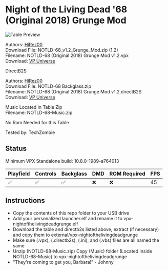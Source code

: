# Night of the Living Dead '68 (Original 2018) Grunge Mod

![Table Preview](https://vpuniverse.com/screenshots/monthly_2018_06/NOTLD-68-GRUNGE-FS.png.d2ff0c5b8f30891100d2854271be1912.png)

Authors: [HiRez00](https://vpuniverse.com/profile/19941-hirez00/)  
Download File: NOTLD-68_v1.2_Grunge_Mod.zip (1.2)  
Filename: NOTLD-68 (Original 2018) Grunge Mod v1.2.vpx  
Download: [VP Universe](https://vpuniverse.com/files/file/5156-night-of-the-living-dead-68-original-2018-mod/)

DirectB2S

Authors: [HiRez00](https://vpuniverse.com/profile/19941-hirez00/)  
Download File: NOTLD-68 Backglass.zip  
Filename: NOTLD-68 (Original 2018) Grunge Mod v1.2.directB2S  
Download: [VP Universe](https://vpuniverse.com/files/file/5156-night-of-the-living-dead-68-original-2018-mod/)

Music Located in Table Zip  
Filename: NOTLD-68-Music.zip


No Rom Needed for this Table

Tested by: TechZombie

## Status 

Minimum VPX Standalone build: 10.8.0-1989-a764013

| Playfield | Controls | Backglass | DMD | ROM Required | FPS | 
|-----------|----------|-----------|-----|--------------|-----|
| :white_check_mark: | :white_check_mark: | :white_check_mark: | :x: | :x: | 45 |

## Instructions

- Copy the contents of this repo folder to your USB drive
- Add your personalized launcher.elf and rename it to vpx-nightofthelivingdeadgrunge.elf
- Download the table and directb2s listed above, extract (if necessary) and copy them to external/vpx-nightofthelivingdeadgrunge
- Make sure (.vpx), (.directb2s), (.ini), and (.vbs) files are all named the same
- Unzip (NOTLD-68-Music.zip) Copy (Music) folder (Located inside NOTLD-68-Music) to vpx-nightofthelivingdeadgrunge
- "They're coming to get you, Barbara!" - Johnny
